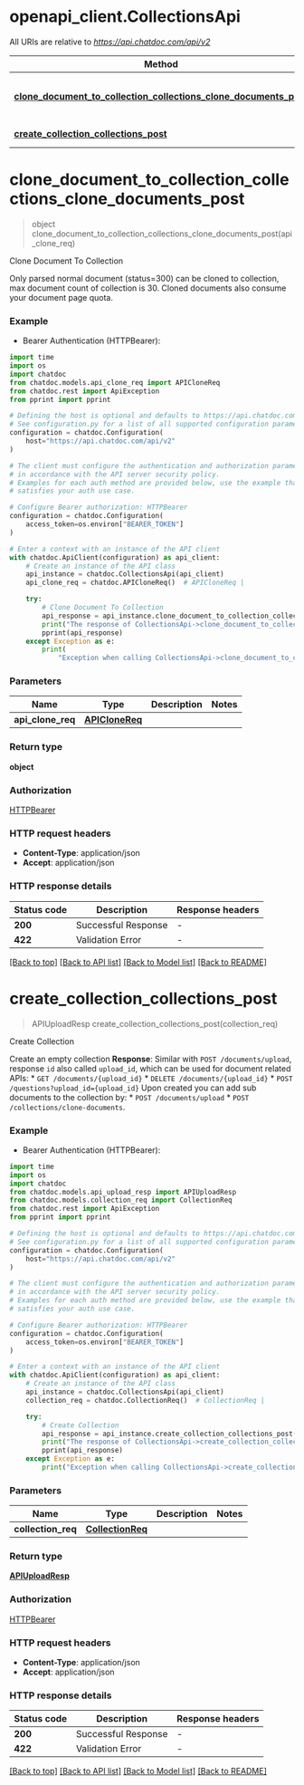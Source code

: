 # openapi_client.CollectionsApi

All URIs are relative to *https://api.chatdoc.com/api/v2*

Method | HTTP request | Description
------------- | ------------- | -------------
[**clone_document_to_collection_collections_clone_documents_post**](CollectionsApi.md#clone_document_to_collection_collections_clone_documents_post) | **POST** /collections/clone-documents | Clone Document To Collection
[**create_collection_collections_post**](CollectionsApi.md#create_collection_collections_post) | **POST** /collections | Create Collection


# **clone_document_to_collection_collections_clone_documents_post**
> object clone_document_to_collection_collections_clone_documents_post(api_clone_req)

Clone Document To Collection

Only parsed normal document (status=300) can be cloned to collection, max document count of collection is 30.  Cloned documents also consume your document page quota.

### Example

* Bearer Authentication (HTTPBearer):

```python
import time
import os
import chatdoc
from chatdoc.models.api_clone_req import APICloneReq
from chatdoc.rest import ApiException
from pprint import pprint

# Defining the host is optional and defaults to https://api.chatdoc.com/api/v2
# See configuration.py for a list of all supported configuration parameters.
configuration = chatdoc.Configuration(
    host="https://api.chatdoc.com/api/v2"
)

# The client must configure the authentication and authorization parameters
# in accordance with the API server security policy.
# Examples for each auth method are provided below, use the example that
# satisfies your auth use case.

# Configure Bearer authorization: HTTPBearer
configuration = chatdoc.Configuration(
    access_token=os.environ["BEARER_TOKEN"]
)

# Enter a context with an instance of the API client
with chatdoc.ApiClient(configuration) as api_client:
    # Create an instance of the API class
    api_instance = chatdoc.CollectionsApi(api_client)
    api_clone_req = chatdoc.APICloneReq()  # APICloneReq | 

    try:
        # Clone Document To Collection
        api_response = api_instance.clone_document_to_collection_collections_clone_documents_post(api_clone_req)
        print("The response of CollectionsApi->clone_document_to_collection_collections_clone_documents_post:\n")
        pprint(api_response)
    except Exception as e:
        print(
            "Exception when calling CollectionsApi->clone_document_to_collection_collections_clone_documents_post: %s\n" % e)
```



### Parameters

Name | Type | Description  | Notes
------------- | ------------- | ------------- | -------------
 **api_clone_req** | [**APICloneReq**](APICloneReq.md)|  | 

### Return type

**object**

### Authorization

[HTTPBearer](../README.md#HTTPBearer)

### HTTP request headers

 - **Content-Type**: application/json
 - **Accept**: application/json

### HTTP response details
| Status code | Description | Response headers |
|-------------|-------------|------------------|
**200** | Successful Response |  -  |
**422** | Validation Error |  -  |

[[Back to top]](#) [[Back to API list]](../README.md#documentation-for-api-endpoints) [[Back to Model list]](../README.md#documentation-for-models) [[Back to README]](../README.md)

# **create_collection_collections_post**
> APIUploadResp create_collection_collections_post(collection_req)

Create Collection

Create an empty collection  **Response**:  Similar with `POST /documents/upload`, response `id` also called `upload_id`, which can be used for document related APIs:  * `GET /documents/{upload_id}` * `DELETE /documents/{upload_id}` * `POST /questions?upload_id={upload_id}`  Upon created you can add sub documents to the collection by:  * `POST /documents/upload` * `POST /collections/clone-documents`.

### Example

* Bearer Authentication (HTTPBearer):

```python
import time
import os
import chatdoc
from chatdoc.models.api_upload_resp import APIUploadResp
from chatdoc.models.collection_req import CollectionReq
from chatdoc.rest import ApiException
from pprint import pprint

# Defining the host is optional and defaults to https://api.chatdoc.com/api/v2
# See configuration.py for a list of all supported configuration parameters.
configuration = chatdoc.Configuration(
    host="https://api.chatdoc.com/api/v2"
)

# The client must configure the authentication and authorization parameters
# in accordance with the API server security policy.
# Examples for each auth method are provided below, use the example that
# satisfies your auth use case.

# Configure Bearer authorization: HTTPBearer
configuration = chatdoc.Configuration(
    access_token=os.environ["BEARER_TOKEN"]
)

# Enter a context with an instance of the API client
with chatdoc.ApiClient(configuration) as api_client:
    # Create an instance of the API class
    api_instance = chatdoc.CollectionsApi(api_client)
    collection_req = chatdoc.CollectionReq()  # CollectionReq | 

    try:
        # Create Collection
        api_response = api_instance.create_collection_collections_post(collection_req)
        print("The response of CollectionsApi->create_collection_collections_post:\n")
        pprint(api_response)
    except Exception as e:
        print("Exception when calling CollectionsApi->create_collection_collections_post: %s\n" % e)
```



### Parameters

Name | Type | Description  | Notes
------------- | ------------- | ------------- | -------------
 **collection_req** | [**CollectionReq**](CollectionReq.md)|  | 

### Return type

[**APIUploadResp**](APIUploadResp.md)

### Authorization

[HTTPBearer](../README.md#HTTPBearer)

### HTTP request headers

 - **Content-Type**: application/json
 - **Accept**: application/json

### HTTP response details
| Status code | Description | Response headers |
|-------------|-------------|------------------|
**200** | Successful Response |  -  |
**422** | Validation Error |  -  |

[[Back to top]](#) [[Back to API list]](../README.md#documentation-for-api-endpoints) [[Back to Model list]](../README.md#documentation-for-models) [[Back to README]](../README.md)

